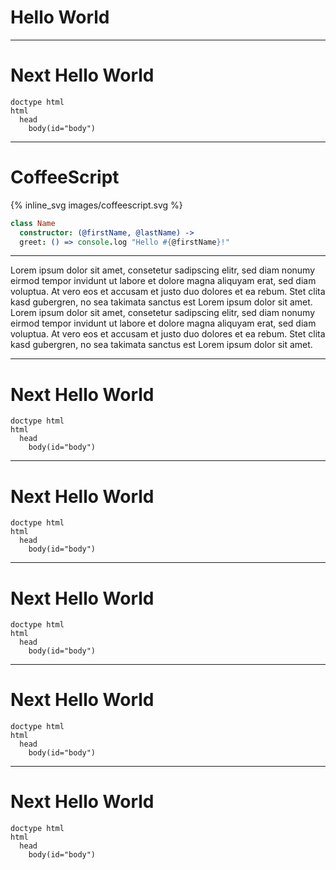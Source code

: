 # Hello World

---

# Next Hello World

~~~ jade
doctype html
html
  head
    body(id="body")
~~~

---

# CoffeeScript

{% inline_svg images/coffeescript.svg %}

~~~ coffee
class Name
  constructor: (@firstName, @lastName) ->
  greet: () => console.log "Hello #{@firstName}!"
~~~

---

Lorem ipsum dolor sit amet, consetetur sadipscing elitr, sed diam nonumy eirmod tempor invidunt ut labore et dolore magna aliquyam erat, sed diam voluptua. At vero eos et accusam et justo duo dolores et ea rebum. Stet clita kasd gubergren, no sea takimata sanctus est Lorem ipsum dolor sit amet. Lorem ipsum dolor sit amet, consetetur sadipscing elitr, sed diam nonumy eirmod tempor invidunt ut labore et dolore magna aliquyam erat, sed diam voluptua. At vero eos et accusam et justo duo dolores et ea rebum. Stet clita kasd gubergren, no sea takimata sanctus est Lorem ipsum dolor sit amet.

---

# Next Hello World

~~~ jade
doctype html
html
  head
    body(id="body")
~~~

---

# Next Hello World

~~~ jade
doctype html
html
  head
    body(id="body")
~~~

---

# Next Hello World

~~~ jade
doctype html
html
  head
    body(id="body")
~~~

---

# Next Hello World

~~~ jade
doctype html
html
  head
    body(id="body")
~~~

---

# Next Hello World

~~~ jade
doctype html
html
  head
    body(id="body")
~~~
